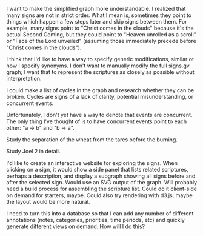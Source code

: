 I want to make the simplified graph more understandable. I realized that many signs are not in strict
order. What I mean is, sometimes they point to things which happen a few steps later and skip signs
between them. For example, many signs point to "Christ comes in the clouds" because it's the actual
Second Coming, but they could point to "Heaven unrolled as a scroll" or "Face of the Lord unveiled"
(assuming those immediately precede before "Christ comes in the clouds").

I think that I'd like to have a way to specify generic modifications, similar ot how I specify synonyms.
I don't want to manually modify the full signs.gv graph; I want that to represent the scriptures as
closely as possible without interpretation.

I could make a list of cycles in the graph and research whether they can be broken. Cycles are signs
of a lack of clarity, potential misunderstanding, or concurrent events. 

Unfortunately, I don't yet have a way to denote that events are concurrent. The only thing I've thought
of is to have concurrent events point to each other: "a -> b" and "b -> a".

Study the separation of the wheat from the tares before the burning.

Study Joel 2 in detail.

I'd like to create an interactive website for exploring the signs. When clicking on a sign, it would show
a side panel that lists related scriptures, perhaps a description, and display a subgraph showing all signs
before and after the selected sign. Would use an SVG output of the graph. Will probably need a build process
for assembling the scripture list. Could do it client-side on demand for starters, maybe. Could also try
rendering with d3.js; maybe the layout would be more natural.

I need to turn this into a database so that I can add any number of different annotations (notes, categories, priorities, time periods, etc) and quickly generate different views on demand. How will I do this?